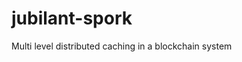 # jubilant-spork
Multi level distributed caching in a blockchain system

<!-- 
 User downloads application. Application connects to close nodes. 

 When user wants to access data, checks local DHT  

 -->